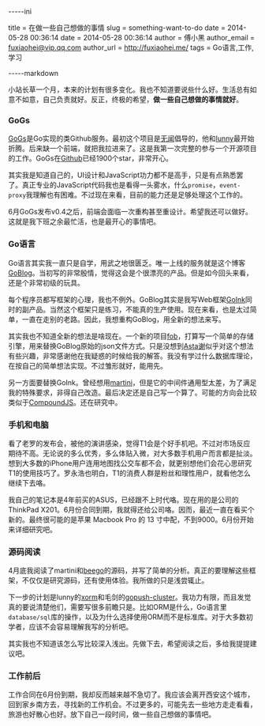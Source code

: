 -----ini

title = 在做一些自己想做的事情
slug = something-want-to-do
date = 2014-05-28 00:36:14
date = 2014-05-28 00:36:14
author = 傅小黑
author_email = fuxiaohei@vip.qq.com
author_url = http://fuxiaohei.me/
tags = Go语言,工作,学习

-----markdown

小站长草一个月，本来的计划有很多变化。我也不知道要说些什么好。生活总有如意不如意，自己负责就好。反正，终极的希望，**做一些自己想做的事情就好**。

### GoGs

[GoGs](http://gogs.io)是Go实现的类Github服务。最初这个项目是[无闻](https://github.com/Unknwon/)倡导的，他和[lunny](https://github.com/lunny)最开始折腾。后来缺一个前端，就把我拉进来了。这是我第一次完整的参与一个开源项目的工作。GoGs在[Github](https://github.com/gogits/gogs)已经1900个star，非常开心。

其实我是知道自己的，UI设计和JavaScript功力都不是高手，只是有点熟悉罢了。真正专业的JavaScript代码我也是看得一头雾水，什么`promise`，`event-proxy`我理解也有困难。不过现在来看，目前的能力还是足够处理这个工作的。

6月GoGs发布v0.4之后，前端会面临一次重构甚至重设计。希望我还可以做好。这就是我下班之余最忙活，也是最开心的事情吧。

<!--more-->

### Go语言

Go语言其实我一直只是自学，用武之地很匮乏。唯一上线的服务就是这个博客[GoBlog](http://github.com/fuxiaohei/GoBlog)。当初写的非常殷情，觉得这会是个很漂亮的产品。但是如今回头来看，还是个非常初级的玩具。

每个程序员都写框架的心理，我也不例外。GoBlog其实是我写Web框架[GoInk](https://github.com/fuxiaohei/GoInk)同时的副产品。当然这个框架只是练习，不能真的生产使用。现在来看，也是太过简单，一直在走别的老路。因此，我想重构GoBlog，用全新的想法来写。

其实我也不知道全新的想法是啥现在。一个新的项目[fob](https://github.com/fuxiaohei/fob)，打算写一个简单的存储引擎，用来替换GoBlog原始的json文件方式。只是没想到[Asta谢](http://github.com/astaxie)似乎对这个想法有些兴趣，非常感谢他在我疑惑的时候给我的解答。我没有学过什么数据库理论，在按自己的简单想法实现。不过雏形就好，能用先。

另一方面要替换GoInk。曾经想用[martini](https://github.com/go-martini/martini)，但是它的中间件通用型太差，为了满足我的特殊要求，非得自己改造。最后决定还是自己写一个算了。可能的方向会比较类似于[CompoundJS](http://compoundjs.com/)。还在研究中。

### 手机和电脑

看了老罗的发布会，被他的演讲感染，觉得T1会是个好手机吧。不过对市场反应期待不高。无论说的多么优秀，多么体贴入微，对大多数手机用户而言都是扯淡。想到大多数的iPhone用户连用地图找公交车都不会，就更别想他们会花心思研究T1的使用技巧了。罗永浩也明白，T1的消费人群是粉丝和理性用户，就看他怎么继续下去咯。

我自己的笔记本是4年前买的ASUS，已经跟不上时代咯。现在用的是公司的ThinkPad X201。6月份合同到期，我就得还给公司咯。因而，最近一直在看买个新的。最终很可能的是苹果 Macbook Pro 的 13 寸中配，不到9000。6月份开始来详细研究吧。

### 源码阅读

4月底我阅读了martini和[beego](https://github.com/astaxie/beego)的源码，并写了简单的分析。真正的要理解这些框架，不仅仅是研究源码，还有使用体验。我所做的只是浅尝辄止。

下一步的计划是lunny的[xorm](https://github.com/go-xorm/xorm)和毛剑的[gopush-cluster](https://github.com/Terry-Mao/gopush-cluster)。我功力有限，而且发觉真的要说清楚他们，需要写很多前瞻只是。比如ORM是什么，Go语言里`database/sql`库的操作，以及为什么选择使用ORM而不是标准库。对于大多数初学者，应该不会容易理解我写的分析吧。

其实我也不知道该怎么写比较深入浅出。先做下去，希望阅读之后，多给我提提建议吧。

### 工作前后

工作合同在6月份到期，我却反而越来越不急切了。我应该会离开西安这个城市，回到家乡南方去，寻找新的工作机会。不过更多的，可能先去一些地方走走看看，旅游也好散心也好。放下自己一段时间，做一些自己想做的事情吧。
